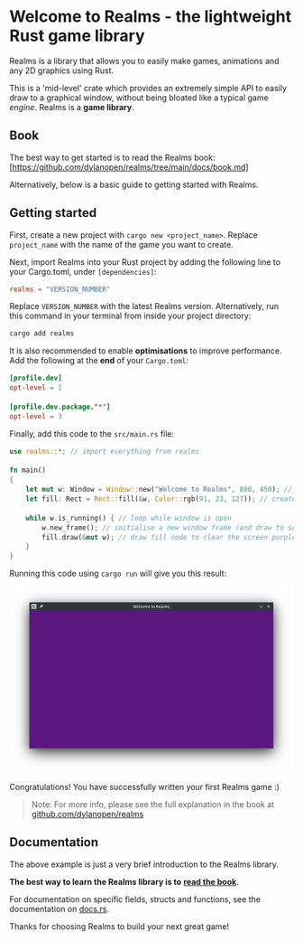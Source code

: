 # Welcome to Realms - the lightweight Rust game library

Realms is a library that allows you to easily make games, animations and any 2D graphics using Rust.

This is a 'mid-level' crate which provides an extremely simple API to easily
draw to a graphical window, without being bloated like a typical game *engine*.
Realms is a **game library**.

## Book

The best way to get started is to read the Realms book:
[https://github.com/dylanopen/realms/tree/main/docs/book.md]

Alternatively, below is a basic guide to getting started with Realms.

## Getting started

First, create a new project with `cargo new <project_name>`.
Replace `project_name` with the name of the game you want to create.

Next, import Realms into your Rust project by adding the following line to your
Cargo.toml, under `[dependencies]`:

``` toml
realms = "VERSION_NUMBER"
```

Replace `VERSION_NUMBER` with the latest Realms version.
Alternatively, run this command in your terminal from inside your project
directory:

``` sh
cargo add realms
```

It is also recommended to enable **optimisations** to improve performance.
Add the following at the **end** of your `Cargo.toml`:

``` toml
[profile.dev]
opt-level = 1

[profile.dev.package."*"]
opt-level = 3
```

Finally, add this code to the `src/main.rs` file:

``` rust
use realms::*; // import everything from realms

fn main()
{
    let mut w: Window = Window::new("Welcome to Realms", 800, 450); // create window frame
    let fill: Rect = Rect::fill(&w, Color::rgb(91, 23, 127)); // create a rectangle that fills the screen

    while w.is_running() { // loop while window is open
        w.new_frame(); // initialise a new window frame (and draw to screen)
        fill.draw(&mut w); // draw fill node to clear the screen purple
    }
}
```

Running this code using `cargo run` will give you this result:

![An 800x450 window with title "Welcome to Realms" and filled with a purple background](docs/res/purple_window.png)

Congratulations! You have successfully written your first Realms game :\)

> Note: For more info, please see the full explanation in the book at
[github.com/dylanopen/realms](https://github.com/dylanopen/realms/tree/main/docs/book.md)

## Documentation

The above example is just a very brief introduction to the Realms library.

**The best way to learn the Realms library is to**
[**read the book**](https://github.com/dylanopen/realms/tree/master/docs/book.md).

For documentation on specific fields, structs and functions, see the
documentation on [docs.rs](https://docs.rs/realms).

Thanks for choosing Realms to build your next great game!

